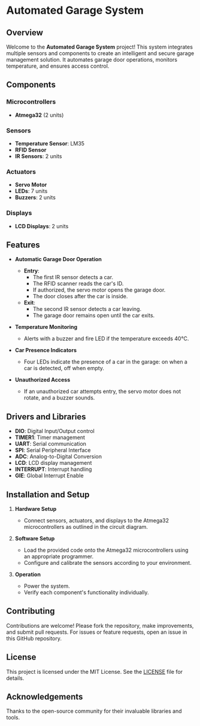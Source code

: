 # Automated Garage System

## Overview

Welcome to the **Automated Garage System** project! This system integrates multiple sensors and components to create an intelligent and secure garage management solution. It automates garage door operations, monitors temperature, and ensures access control.

## Components

### Microcontrollers
- **Atmega32** (2 units)

### Sensors
- **Temperature Sensor**: LM35
- **RFID Sensor**
- **IR Sensors**: 2 units

### Actuators
- **Servo Motor**
- **LEDs**: 7 units
- **Buzzers**: 2 units

### Displays
- **LCD Displays**: 2 units

## Features

- **Automatic Garage Door Operation**
  - **Entry**:
    - The first IR sensor detects a car.
    - The RFID scanner reads the car's ID.
    - If authorized, the servo motor opens the garage door.
    - The door closes after the car is inside.
  - **Exit**:
    - The second IR sensor detects a car leaving.
    - The garage door remains open until the car exits.

- **Temperature Monitoring**
  - Alerts with a buzzer and fire LED if the temperature exceeds 40°C.

- **Car Presence Indicators**
  - Four LEDs indicate the presence of a car in the garage: on when a car is detected, off when empty.

- **Unauthorized Access**
  - If an unauthorized car attempts entry, the servo motor does not rotate, and a buzzer sounds.

## Drivers and Libraries

- **DIO**: Digital Input/Output control
- **TIMER1**: Timer management
- **UART**: Serial communication
- **SPI**: Serial Peripheral Interface
- **ADC**: Analog-to-Digital Conversion
- **LCD**: LCD display management
- **INTERRUPT**: Interrupt handling
- **GIE**: Global Interrupt Enable

## Installation and Setup

1. **Hardware Setup**
   - Connect sensors, actuators, and displays to the Atmega32 microcontrollers as outlined in the circuit diagram.

2. **Software Setup**
   - Load the provided code onto the Atmega32 microcontrollers using an appropriate programmer.
   - Configure and calibrate the sensors according to your environment.

3. **Operation**
   - Power the system.
   - Verify each component's functionality individually.

## Contributing

Contributions are welcome! Please fork the repository, make improvements, and submit pull requests. For issues or feature requests, open an issue in this GitHub repository.

## License

This project is licensed under the MIT License. See the [LICENSE](LICENSE) file for details.

## Acknowledgements

Thanks to the open-source community for their invaluable libraries and tools.
